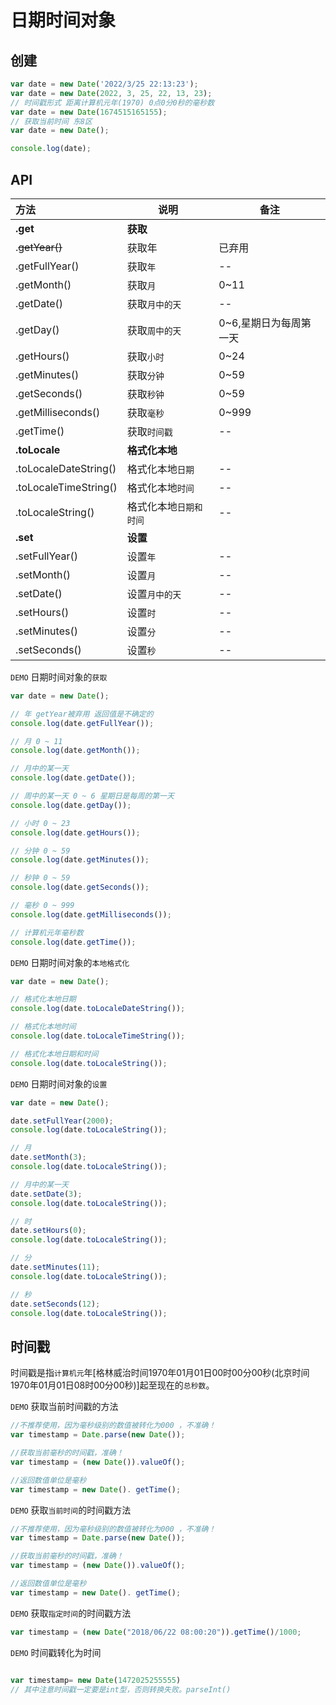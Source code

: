 # 日期时间对象
## 创建
```js
var date = new Date('2022/3/25 22:13:23');
var date = new Date(2022, 3, 25, 22, 13, 23);
// 时间戳形式 距离计算机元年(1970) 0点0分0秒的毫秒数
var date = new Date(1674515165155);
// 获取当前时间 东8区
var date = new Date();

console.log(date);
```

## API

| 方法                    | 说明                   | 备注                   |
| :---------------------- | ---------------------- | ---------------------- |
| **.get**                | **获取**               |                        |
| .~~getYear()~~        | 获取年                 | 已弃用                 |
| .getFullYear()        | 获取`年`               | --                     |
| .getMonth()           | 获取`月`               | 0~11                   |
| .getDate()            | 获取`月中的天`         | --                     |
| .getDay()             | 获取`周中的天`         | 0~6,星期日为每周第一天 |
| .getHours()           | 获取`小时`             | 0~24                   |
| .getMinutes()         | 获取`分钟`             | 0~59                   |
| .getSeconds()         | 获取`秒钟`             | 0~59                   |
| .getMilliseconds()    | 获取`毫秒`             | 0~999                  |
| .getTime()            | 获取`时间戳`           | --                     |
| **.toLocale**           | **格式化本地**         |                        |
| .toLocaleDateString() | 格式化本地`日期`       | --                     |
| .toLocaleTimeString() | 格式化本地`时间`       | --                     |
| .toLocaleString()     | 格式化本地`日期和时间` | --                     |
| **.set**                | **设置**               |                        |
| .setFullYear()        | 设置`年`               | --                     |
| .setMonth()           | 设置`月`               | --                     |
| .setDate()            | 设置`月中的天`         | --                     |
| .setHours()           | 设置`时`               | --                     |
| .setMinutes()         | 设置`分`               | --                     |
| .setSeconds()         | 设置`秒`               | --                     |

`DEMO` 日期时间对象的`获取`
```js
var date = new Date();

// 年 getYear被弃用 返回值是不确定的
console.log(date.getFullYear());

// 月 0 ~ 11
console.log(date.getMonth());

// 月中的某一天
console.log(date.getDate());

// 周中的某一天 0 ~ 6 星期日是每周的第一天
console.log(date.getDay());

// 小时 0 ~ 23
console.log(date.getHours());

// 分钟 0 ~ 59
console.log(date.getMinutes());

// 秒钟 0 ~ 59
console.log(date.getSeconds());

// 毫秒 0 ~ 999
console.log(date.getMilliseconds());

// 计算机元年毫秒数
console.log(date.getTime());
```

`DEMO` 日期时间对象的`本地格式化`
```js
var date = new Date();

// 格式化本地日期
console.log(date.toLocaleDateString());

// 格式化本地时间
console.log(date.toLocaleTimeString());

// 格式化本地日期和时间
console.log(date.toLocaleString());
```

`DEMO` 日期时间对象的`设置`
```js
var date = new Date();

date.setFullYear(2000);
console.log(date.toLocaleString());

// 月
date.setMonth(3);
console.log(date.toLocaleString());

// 月中的某一天
date.setDate(3);
console.log(date.toLocaleString());

// 时
date.setHours(0);
console.log(date.toLocaleString());

// 分
date.setMinutes(11);
console.log(date.toLocaleString());

// 秒
date.setSeconds(12);
console.log(date.toLocaleString());
```

## 时间戳
时间戳是指`计算机元`年[格林威治时间1970年01⽉01⽇00时00分00秒(北京时间1970年01⽉01⽇08时00分00秒)]起⾄现在的`总秒数`。

`DEMO` 获取当前时间戳的⽅法
```js
//不推荐使⽤，因为毫秒级别的数值被转化为000 ，不准确！
var timestamp = Date.parse(new Date());

//获取当前毫秒的时间戳，准确！
var timestamp = (new Date()).valueOf();

//返回数值单位是毫秒
var timestamp = new Date(). getTime();
```

`DEMO` 获取`当前时间`的时间戳⽅法
```js
//不推荐使⽤，因为毫秒级别的数值被转化为000 ，不准确！
var timestamp = Date.parse(new Date());

//获取当前毫秒的时间戳，准确！
var timestamp = (new Date()).valueOf();

//返回数值单位是毫秒
var timestamp = new Date(). getTime();
```

`DEMO` 获取`指定时间`的时间戳⽅法
```js
var timestamp = (new Date("2018/06/22 08:00:20")).getTime()/1000;
```

`DEMO` 时间戳转化为时间
```js

var timestamp= new Date(1472025255555)
// 其中注意时间戳⼀定要是int型，否则转换失败。parseInt()
```